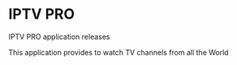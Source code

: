 # IPTV PRO
IPTV PRO application releases

This application provides to watch TV channels from all the World
